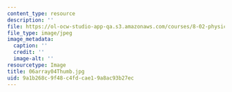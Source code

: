 ```yaml
---
content_type: resource
description: ''
file: https://ol-ocw-studio-app-qa.s3.amazonaws.com/courses/8-02-physics-ii-electricity-and-magnetism-spring-2007/9a1b268c9f48c4fdcae19a8ac93b27ec_06array04Thumb.jpg
file_type: image/jpeg
image_metadata:
  caption: ''
  credit: ''
  image-alt: ''
resourcetype: Image
title: 06array04Thumb.jpg
uid: 9a1b268c-9f48-c4fd-cae1-9a8ac93b27ec
---
```

